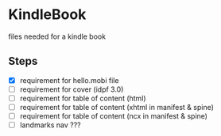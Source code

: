 # KindleBook
files needed for a kindle book

## Steps
- [x] requirement for hello.mobi file
- [ ] requirement for cover (idpf 3.0)
- [ ] requirement for table of content (html)
- [ ] requirement for table of content (xhtml in manifest & spine)
- [ ] requirement for table of content (ncx in manifest & spine)
- [ ] landmarks nav ???
